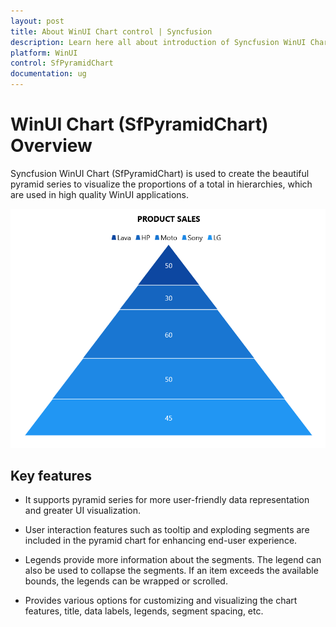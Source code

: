 ```yaml
---
layout: post
title: About WinUI Chart control | Syncfusion
description: Learn here all about introduction of Syncfusion WinUI Chart (SfPyramidChart) control with key features and more.
platform: WinUI
control: SfPyramidChart
documentation: ug
---
```


# WinUI Chart (SfPyramidChart) Overview

Syncfusion WinUI Chart (SfPyramidChart) is used to create the beautiful pyramid series to visualize the proportions of a total in hierarchies, which are used in high quality WinUI applications.

![Pyramid Chart in WinUI Chart](Getting-Started_Images/winui_pyramid_chart.png)

## Key features

* It supports pyramid series for more user-friendly data representation and greater UI visualization.

* User interaction features such as tooltip and exploding segments are included in the pyramid chart for enhancing end-user experience.

* Legends provide more information about the segments. The legend can also be used to collapse the segments. If an item exceeds the available bounds, the legends can be wrapped or scrolled.

* Provides various options for customizing and visualizing the chart features, title, data labels, legends, segment spacing, etc.
